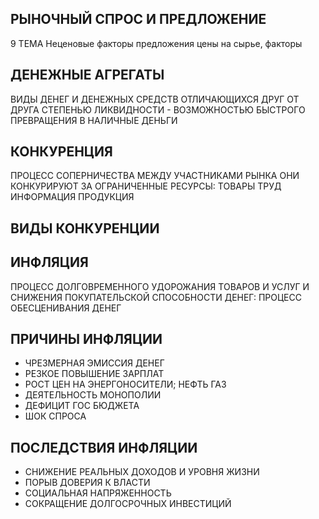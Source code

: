 ## РЫНОЧНЫЙ СПРОС И ПРЕДЛОЖЕНИЕ 
9 ТЕМА
Неценовые факторы предложения 
цены на сырье, факторы
## ДЕНЕЖНЫЕ АГРЕГАТЫ 
ВИДЫ ДЕНЕГ И ДЕНЕЖНЫХ СРЕДСТВ ОТЛИЧАЮЩИХСЯ ДРУГ ОТ ДРУГА СТЕПЕНЬЮ ЛИКВИДНОСТИ - ВОЗМОЖНОСТЬЮ БЫСТРОГО ПРЕВРАЩЕНИЯ В НАЛИЧНЫЕ ДЕНЬГИ 
## КОНКУРЕНЦИЯ 
ПРОЦЕСС СОПЕРНИЧЕСТВА МЕЖДУ УЧАСТНИКАМИ РЫНКА 
ОНИ КОНКУРИРУЮТ ЗА ОГРАНИЧЕННЫЕ РЕСУРСЫ: ТОВАРЫ ТРУД ИНФОРМАЦИЯ ПРОДУКЦИЯ 
## ВИДЫ КОНКУРЕНЦИИ 
## ИНФЛЯЦИЯ 
ПРОЦЕСС ДОЛГОВРЕМЕННОГО УДОРОЖАНИЯ ТОВАРОВ И УСЛУГ И СНИЖЕНИЯ ПОКУПАТЕЛЬСКОЙ СПОСОБНОСТИ ДЕНЕГ: ПРОЦЕСС ОБЕСЦЕНИВАНИЯ ДЕНЕГ 
## ПРИЧИНЫ ИНФЛЯЦИИ 
- ЧРЕЗМЕРНАЯ ЭМИССИЯ ДЕНЕГ 
- РЕЗКОЕ ПОВЫШЕНИЕ ЗАРПЛАТ 
- РОСТ ЦЕН НА ЭНЕРГОНОСИТЕЛИ; НЕФТЬ ГАЗ 
- ДЕЯТЕЛЬНОСТЬ МОНОПОЛИИ 
- ДЕФИЦИТ ГОС БЮДЖЕТА 
- ШОК СПРОСА 
## ПОСЛЕДСТВИЯ ИНФЛЯЦИИ
- СНИЖЕНИЕ РЕАЛЬНЫХ ДОХОДОВ И УРОВНЯ ЖИЗНИ
- ПОРЫВ ДОВЕРИЯ К ВЛАСТИ
- СОЦИАЛЬНАЯ НАПРЯЖЕННОСТЬ
- СОКРАЩЕНИЕ ДОЛГОСРОЧНЫХ ИНВЕСТИЦИЙ 
